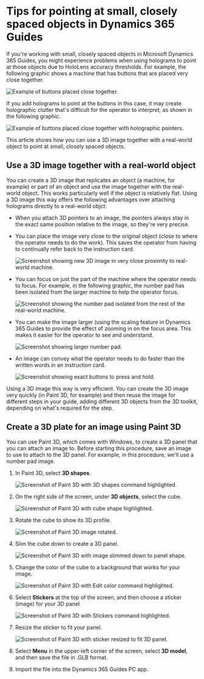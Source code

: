 

# Tips for pointing at small, closely spaced objects in Dynamics 365 Guides

If you're working with small, closely spaced objects in Microsoft Dynamics 365 Guides, you might experience problems when using holograms to point at those objects due to HoloLens accuracy thresholds. For example, the following graphic shows a machine that has buttons that are placed very close together.

![Example of buttons placed close together.](media/small-holograms-example.jpg "Example of buttons placed close together")

If you add holograms to point at the buttons in this case, it may create holographic clutter that's difficult for the operator to interpret, as shown in the following graphic.

![Example of buttons placed close together with holographic pointers.](media/small-holograms-example-with-pointers.jpg "Example of buttons placed close together with holographic pointers")

This article shows how you can use a 3D image together with a real-world object to point at small, closely spaced objects. 

## Use a 3D image together with a real-world object

You can create a 3D image that replicates an object (a machine, for example) or part of an object and use the image together with the real-world object. This works particularly well if the object is relatively flat. Using a 3D image this way offers the following advantages over attaching holograms directly to a real-world objct:

- When you attach 3D pointers to an image, the pointers always stay in the exact same position relative to the image, so they're very precise.     

- You can place the image very close to the original object (close to where the operator needs to do the work). This saves the operator from having to continually refer back to the instruction card. 

    ![Screenshot showing new 3D image in very close proximity to real-world machine.](media/small-holograms-precision.jpg "Screenshot showing new 3D image in very close proximity to real-world machine")

- You can focus on just the part of the machine where the operator needs to focus. For example, in the following graphic, the number pad has been isolated from the larger machine to help the operator focus.

    ![Screenshot showing the number pad isolated from the rest of the real-world machine.](media/small-holograms-focus.jpg "Screenshot showing the number pad isolated from the rest of the real-world machine")

- You can make the image larger (using the scaling feature in Dynamics 365 Guides to provide the effect of zooming in on the focus area. This makes it easier for the operator to see and understand.
    
    ![Screenshot showing larger number pad.](media/small-holograms-zoom.jpg "Screenshot showing larger number pad")

- An image can convey what the operator needs to do faster than the written words in an instruction card. 

    ![Screenshot showing exact buttons to press and hold.](media/small-holograms-efficiency.jpg "Screenshot showing exact buttons to press and hold")

Using a 3D image this way is very efficient. You can create the 3D image very quickly (in Paint 3D, for example) and then reuse the image for different steps in your guide, adding different 3D objects from the 3D toolkit, depending on what's required for the step.  

## Create a 3D plate for an image using Paint 3D 

You can use Paint 3D, which comes with Windows, to create a 3D panel that you can attach an image to. Before starting this procedure, save an image to use to attach to the 3D panel. For example, in this procedure, we'll use a number pad image. 

1. In Paint 3D, select **3D shapes**.

     ![Screenshot of Paint 3D with 3D shapes command highlighted.](media/Paint-3D-shapes.jpg "Screenshot of Paint 3D with 3D shapes command highlighted")
    
2. On the right side of the screen, under **3D objects**, select the cube.

    ![Screenshot of Paint 3D with cube shape highlighted.](media/Paint-3D-select-cube.jpg "Screenshot of Paint 3D with cube shape highlighted")
    
3. Rotate the cube to show its 3D profile.

   ![Screenshot of Paint 3D image rotated.](media/Paint-3D-rotate-cube.jpg "Screenshot of Paint 3D image rotated")
    
4. Slim the cube down to create a 3D panel.

    ![Screenshot of Paint 3D with image slimmed down to panel shape.](media/Paint-3D-slim-cube.jpg "Screenshot of Paint 3D with image slimmed down to panel shape")
    
5. Change the color of the cube to a background that works for your image.

    ![Screenshot of Paint 3D with Edit color command highlighted.](media/Paint-3D-edit-color.jpg "Screenshot of Paint 3D with Edit color command highlighted")
    
6. Select **Stickers** at the top of the screen, and then choose a sticker (image) for your 3D panel

    ![Screenshot of Paint 3D with Stickers command highlighted.](media/Paint-3D-stickers.jpg "Screenshot of Paint 3D with Stickers command highlighted")
    
7. Resize the sticker to fit your panel. 

    ![Screenshot of Paint 3D with sticker resized to fit 3D panel.](media/Paint-3D-sticker-added.jpg "Screenshot of Paint 3D with sticker resized to fit 3D panel")

8. Select **Menu** in the upper-left corner of the screen, select **3D model**, and then save the file in .GLB format.

9. Import the file into the Dynamics 365 Guides PC app. 


